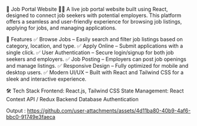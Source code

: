 🌟 Job Portal Website 🏢🚀
A live job portal website built using React, designed to connect job seekers with potential employers. This platform offers a seamless and user-friendly experience for browsing job listings, applying for jobs, and managing applications.


🚀 Features
✅ Browse Jobs – Easily search and filter job listings based on category, location, and type.
✅ Apply Online – Submit applications with a single click.
✅ User Authentication – Secure login/signup for both job seekers and employers.
✅ Job Posting – Employers can post job openings and manage listings.
✅ Responsive Design – Fully optimized for mobile and desktop users.
✅ Modern UI/UX – Built with React and Tailwind CSS for a sleek and interactive experience.

🛠️ Tech Stack
Frontend: React.js, Tailwind CSS
State Management: React Context API / Redux
Backend
Database
Authentication

Output : https://github.com/user-attachments/assets/4d11ba80-40b9-4af6-bbc0-91749e3faeca





